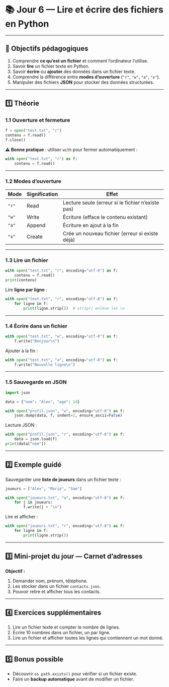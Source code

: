 # 📚 Jour 6 — Lire et écrire des fichiers en Python

---

## 🎯 Objectifs pédagogiques

1. Comprendre **ce qu’est un fichier** et comment l’ordinateur l’utilise.
2. Savoir **lire** un fichier texte en Python.
3. Savoir **écrire** ou **ajouter** des données dans un fichier texte.
4. Comprendre la différence entre **modes d’ouverture** (`"r"`, `"w"`, `"a"`, `"x"`).
5. Manipuler des fichiers **JSON** pour stocker des données structurées.

---

## 1️⃣ Théorie

### 1.1 Ouverture et fermeture

```python
f = open("test.txt", "r")
contenu = f.read()
f.close()
```

⚠️ **Bonne pratique** : utiliser `with` pour fermer automatiquement :

```python
with open("test.txt", "r") as f:
    contenu = f.read()
```

---

### 1.2 Modes d’ouverture

| Mode  | Signification | Effet                                             |
| ----- | ------------- | ------------------------------------------------- |
| `"r"` | Read          | Lecture seule (erreur si le fichier n’existe pas) |
| `"w"` | Write         | Écriture (efface le contenu existant)             |
| `"a"` | Append        | Écriture en ajout à la fin                        |
| `"x"` | Create        | Crée un nouveau fichier (erreur si existe déjà)   |

---

### 1.3 Lire un fichier

```python
with open("test.txt", "r", encoding="utf-8") as f:
    contenu = f.read()
print(contenu)
```

Lire **ligne par ligne** :

```python
with open("test.txt", "r", encoding="utf-8") as f:
    for ligne in f:
        print(ligne.strip())  # strip() enlève les \n
```

---

### 1.4 Écrire dans un fichier

```python
with open("test.txt", "w", encoding="utf-8") as f:
    f.write("Bonjour\n")
```

Ajouter à la fin :

```python
with open("test.txt", "a", encoding="utf-8") as f:
    f.write("Nouvelle ligne\n")
```

---

### 1.5 Sauvegarde en JSON

```python
import json

data = {"nom": "Alex", "age": 14}

with open("profil.json", "w", encoding="utf-8") as f:
    json.dump(data, f, indent=2, ensure_ascii=False)
```

Lecture JSON :

```python
with open("profil.json", "r", encoding="utf-8") as f:
    data = json.load(f)
print(data["nom"])
```

---

## 2️⃣ Exemple guidé

Sauvegarder une **liste de joueurs** dans un fichier texte :

```python
joueurs = ["Alex", "Marie", "Sam"]

with open("joueurs.txt", "w", encoding="utf-8") as f:
    for j in joueurs:
        f.write(j + "\n")
```

Lire et afficher :

```python
with open("joueurs.txt", "r", encoding="utf-8") as f:
    for ligne in f:
        print(ligne.strip())
```

---

## 3️⃣ Mini-projet du jour — Carnet d’adresses

**Objectif :**

1. Demander nom, prénom, téléphone.
2. Les stocker dans un fichier `contacts.json`.
3. Pouvoir relire et afficher tous les contacts.

---

## 4️⃣ Exercices supplémentaires

1. Lire un fichier texte et compter le nombre de lignes.
2. Écrire 10 nombres dans un fichier, un par ligne.
3. Lire un fichier et afficher toutes les lignes qui contiennent un mot donné.

---

## 5️⃣ Bonus possible

- Découvrir `os.path.exists()` pour vérifier si un fichier existe.
- Faire un **backup automatique** avant de modifier un fichier.

